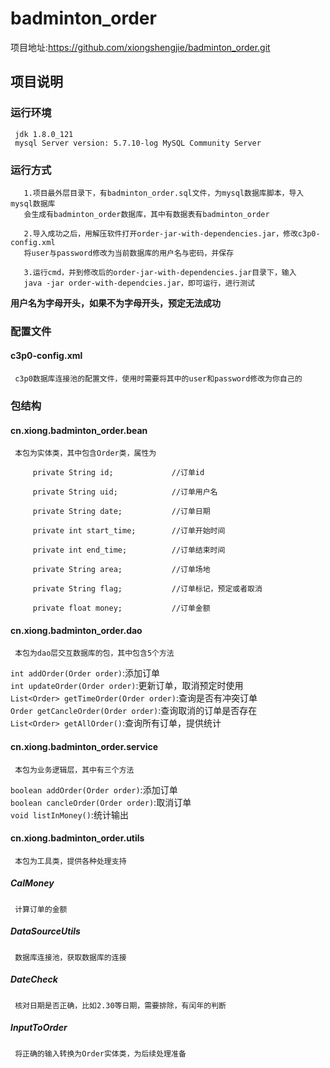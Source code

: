 # badminton_order
项目地址:<https://github.com/xiongshengjie/badminton_order.git>
## 项目说明
### 运行环境
     jdk 1.8.0_121  
     mysql Server version: 5.7.10-log MySQL Community Server
### 运行方式
       1.项目最外层目录下，有badminton_order.sql文件，为mysql数据库脚本，导入mysql数据库  
       会生成有badminton_order数据库，其中有数据表有badminton_order  

       2.导入成功之后，用解压软件打开order-jar-with-dependencies.jar，修改c3p0-config.xml  
       将user与password修改为当前数据库的用户名与密码，并保存  

       3.运行cmd，并到修改后的order-jar-with-dependencies.jar目录下，输入  
       java -jar order-with-dependcies.jar，即可运行，进行测试
        
**用户名为字母开头，如果不为字母开头，预定无法成功**
### 配置文件
#### c3p0-config.xml
     c3p0数据库连接池的配置文件，使用时需要将其中的user和password修改为你自己的
### 包结构
#### cn.xiong.badminton_order.bean
     本包为实体类，其中包含Order类，属性为  
```
     private String id;             //订单id  
     
     private String uid;            //订单用户名  
     
     private String date;           //订单日期  
     
     private int start_time;        //订单开始时间  
     
     private int end_time;          //订单结束时间  
     
     private String area;           //订单场地  
     
     private String flag;           //订单标记，预定或者取消  
     
     private float money;           //订单金额  
```
     
#### cn.xiong.badminton_order.dao
     本包为dao层交互数据库的包，其中包含5个方法  
```int addOrder(Order order)```:添加订单  
```int updateOrder(Order order)```:更新订单，取消预定时使用  
```List<Order> getTimeOrder(Order order)```:查询是否有冲突订单  
```Order getCancleOrder(Order order)```:查询取消的订单是否存在  
```List<Order> getAllOrder()```:查询所有订单，提供统计  
     
#### cn.xiong.badminton_order.service
     本包为业务逻辑层，其中有三个方法  
```boolean addOrder(Order order)```:添加订单  
```boolean cancleOrder(Order order)```:取消订单  
```void listInMoney()```:统计输出  
     
#### cn.xiong.badminton_order.utils
     本包为工具类，提供各种处理支持
##### CalMoney
     计算订单的金额
##### DataSourceUtils
     数据库连接池，获取数据库的连接
##### DateCheck
     核对日期是否正确，比如2.30等日期，需要排除，有闰年的判断
##### InputToOrder
     将正确的输入转换为Order实体类，为后续处理准备